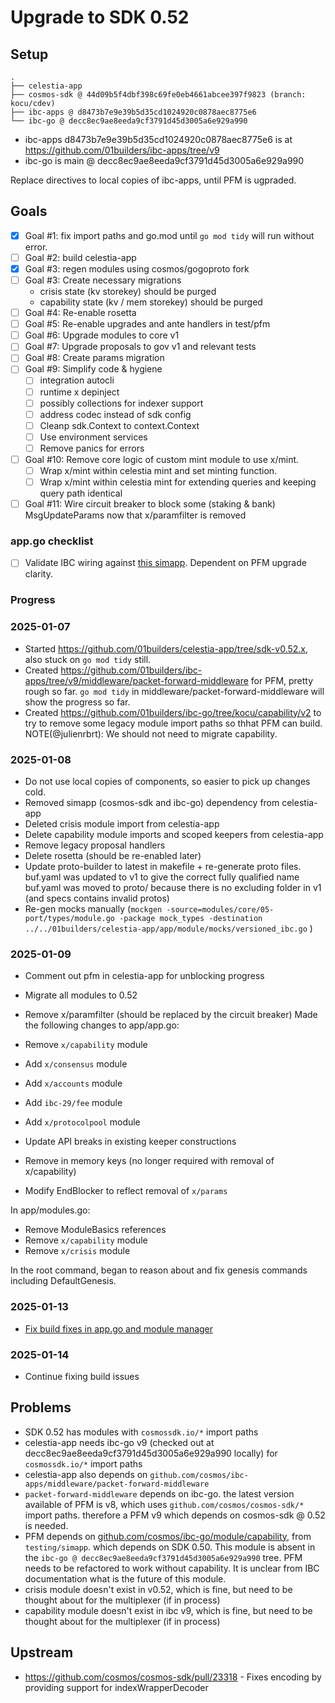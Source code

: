 # Upgrade to SDK 0.52

## Setup

```text
.
├── celestia-app
├── cosmos-sdk @ 44d09b5f4dbf398c69fe0eb4661abcee397f9823 (branch: kocu/cdev)
├── ibc-apps @ d8473b7e9e39b5d35cd1024920c0878aec8775e6
└── ibc-go @ decc8ec9ae8eeda9cf3791d45d3005a6e929a990
```

- ibc-apps d8473b7e9e39b5d35cd1024920c0878aec8775e6 is at <https://github.com/01builders/ibc-apps/tree/v9>
- ibc-go is main @ decc8ec9ae8eeda9cf3791d45d3005a6e929a990

Replace directives to local copies of ibc-apps, until PFM is ugpraded.

## Goals

- [x] Goal #1: fix import paths and go.mod until `go mod tidy` will run without error.
- [ ] Goal #2: build celestia-app
- [x] Goal #3: regen modules using cosmos/gogoproto fork
- [ ] Goal #3: Create necessary migrations
  - crisis state (kv storekey) should be purged
  - capability state (kv / mem storekey) should be purged
- [ ] Goal #4: Re-enable rosetta
- [ ] Goal #5: Re-enable upgrades and ante handlers in test/pfm
- [ ] Goal #6: Upgrade modules to core v1
- [ ] Goal #7: Upgrade proposals to gov v1 and relevant tests
- [ ] Goal #8: Create params migration
- [ ] Goal #9: Simplify code & hygiene
  - [ ] integration autocli
  - [ ] runtime x depinject
  - [ ] possibly collections for indexer support
  - [ ] address codec instead of sdk config
  - [ ] Cleanp sdk.Context to context.Context
  - [ ] Use environment services
  - [ ] Remove panics for errors
- [ ] Goal #10: Remove core logic of custom mint module to use x/mint.
  - [ ] Wrap x/mint within celestia mint and set minting function.
  - [ ] Wrap x/mint within celestia mint for extending queries and keeping query path identical
- [ ] Goal #11: Wire circuit breaker to block some (staking & bank) MsgUpdateParams now that x/paramfilter is removed

### app.go checklist

- [ ] Validate IBC wiring against [this simapp](https://github.com/cosmos/ibc-go/blob/main/simapp/app.go#L575). Dependent on PFM upgrade clarity.

### Progress

### 2025-01-07

- Started <https://github.com/01builders/celestia-app/tree/sdk-v0.52.x>, also stuck on `go mod tidy` still.
- Created <https://github.com/01builders/ibc-apps/tree/v9/middleware/packet-forward-middleware> for PFM, pretty rough so far.  `go mod tidy` in middleware/packet-forward-middleware will show the progress so far.
- Created <https://github.com/01builders/ibc-go/tree/kocu/capability/v2> to try to remove some legacy module import paths so thhat PFM can build. NOTE(@julienrbrt): We should not need to migrate capability.

### 2025-01-08

- Do not use local copies of components, so easier to pick up changes cold.
- Removed simapp (cosmos-sdk and ibc-go) dependency from celestia-app
- Deleted crisis module import from celestia-app
- Delete capability module imports and scoped keepers from celestia-app
- Remove legacy proposal handlers
- Delete rosetta (should be re-enabled later)
- Update proto-builder to latest in makefile + re-generate proto files.
  buf.yaml was updated to v1 to give the correct fully qualified name
  buf.yaml was moved to proto/ because there is no excluding folder in v1 (and specs contains invalid protos)
- Re-gen mocks manually (`mockgen -source=modules/core/05-port/types/module.go -package mock_types -destination ../../01builders/celestia-app/app/module/mocks/versioned_ibc.go` )

### 2025-01-09

- Comment out pfm in celestia-app for unblocking progress
- Migrate all modules to 0.52
- Remove x/paramfilter (should be replaced by the circuit breaker)
Made the following changes to app/app.go:

- Remove `x/capability` module
- Add `x/consensus` module
- Add `x/accounts` module
- Add `ibc-29/fee` module
- Add `x/protocolpool` module
- Update API breaks in existing keeper constructions
- Remove in memory keys (no longer required with removal of x/capability)
- Modify EndBlocker to reflect removal of `x/params`

In app/modules.go:

- Remove ModuleBasics references
- Remove `x/capability` module
- Remove `x/crisis` module

In the root command, began to reason about and fix genesis commands including DefaultGenesis.

### 2025-01-13

- [Fix build fixes in app.go and module manager](https://github.com/01builders/celestia-app/pull/1)

### 2025-01-14

- Continue fixing build issues

## Problems

- SDK 0.52 has modules with `cosmossdk.io/*` import paths
- celestia-app needs ibc-go v9 (checked out at decc8ec9ae8eeda9cf3791d45d3005a6e929a990 locally) for `cosmossdk.io/*` import paths
- celestia-app also depends on `github.com/cosmos/ibc-apps/middleware/packet-forward-middleware`
- `packet-forward-middleware` depends on ibc-go.  the latest version available of PFM is v8, which uses `github.com/cosmos/cosmos-sdk/*` import paths.  therefore a PFM v9 which depends on cosmos-sdk @ 0.52 is needed.
- PFM depends on [github.com/cosmos/ibc-go/module/capability](https://github.com/cosmos/ibc-go/blob/v9.0.2/modules/capability/go.mod), from `testing/simapp`. which depends on SDK 0.50.  This module is absent in the `ibc-go @ decc8ec9ae8eeda9cf3791d45d3005a6e929a990` tree. PFM needs to be refactored to work without capability. It is unclear from IBC documentation what is the future of this module.
- crisis module doesn't exist in v0.52, which is fine, but need to be thought about for the multiplexer (if in process)
- capability module doesn't exist in ibc v9, which is fine, but need to be thought about for the multiplexer (if in process)

## Upstream

- <https://github.com/cosmos/cosmos-sdk/pull/23318> - Fixes encoding by providing support for indexWrapperDecoder
